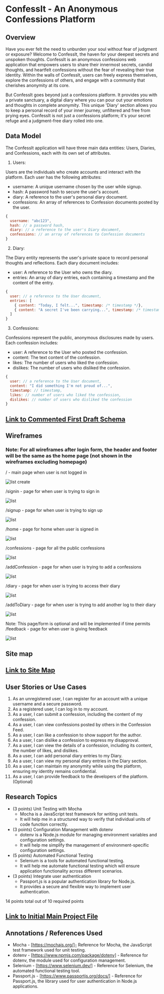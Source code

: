 # ConfessIt - An Anonymous Confessions Platform
## Overview

Have you ever felt the need to unburden your soul without fear of judgment or exposure? Welcome to ConfessIt, the haven for your deepest secrets and unspoken thoughts. ConfessIt is an anonymous confessions web application that empowers users to share their innermost secrets, candid thoughts, and heartfelt confessions without the fear of revealing their true identity. Within the walls of ConfessIt, users can freely express themselves, explore the confessions of others, and engage with a community that cherishes anonymity at its core.

But ConfessIt goes beyond just a confessions platform. It provides you with a private sanctuary, a digital diary where you can pour out your emotions and thoughts in complete anonymity. This unique 'Diary' section allows you to keep a personal record of your inner journey, unfiltered and free from prying eyes. ConfessIt is not just a confessions platform; it's your secret refuge and a judgment-free diary rolled into one.
## Data Model

The ConfessIt application will have three main data entities: Users, Diaries, and Confessions, each with its own set of attributes.

1. Users:

Users are the individuals who create accounts and interact with the platform.
Each user has the following attributes:
* username: A unique username chosen by the user while signup.
* hash: A password hash to secure the user's account.
* diary: A reference to the user's personal diary document.
* confessions: An array of references to Confession documents posted by the user.

```javascript
{
  username: "abc123",
  hash: // a password hash,
  diary: // a reference to the user's Diary document,
  confessions: // an array of references to Confession documents
}
```

2. Diary:

The Diary entity represents the user's private space to record personal thoughts and reflections.
Each diary document includes:
* user: A reference to the User who owns the diary.
* entries: An array of diary entries, each containing a timestamp and the content of the entry.

```javascript
{
  user: // a reference to the User document,
  entries: [
    { content: "Today, I felt...", timestamp: /* timestamp */},
    { content: "A secret I've been carrying...", timestamp: /* timestamp */ },
  ]
}
```

3. Confessions:

Confessions represent the public, anonymous disclosures made by users.
Each confession includes:
* user: A reference to the User who posted the confession.
* content: The text content of the confession.
* likes: The number of users who liked the confession.
* dislikes: The number of users who disliked the confession.

```javascript
{
  user: // a reference to the User document,
  content: "I did something I'm not proud of...",
  timestamp: // timestamp,
  likes: // number of users who liked the confession,
  dislikes: // number of users who disliked the confession
}
```
## [Link to Commented First Draft Schema](db.mjs) 

## Wireframes
### Note: For all wireframes after login form, the header and footer will be the same as the home page (not shown in the wireframes excluding homepage)
/ - main page when user is not logged in

![list create](documentation/IMG_7054.png)

/signin - page for when user is trying to sign in

![list](documentation/IMG_7055.png)

/signup - page for when user is trying to sign up

![list](documentation/IMG_7056.png)

/home - page for home when user is signed in

![list](documentation/IMG_7057.png)

/confessions - page for all the public confessions

![list](documentation/IMG_7059.png)

/addConfession - page for when user is trying to add a confessions

![list](documentation/IMG_7058.png)

/diary - page for when user is trying to access their diary

![list](documentation/IMG_7060.png)

/addToDiary - page for when user is trying to add another log to their diary

![list](documentation/IMG_7061.png)

Note: This page/form is optional and will be implemented if time permits
/feedback - page for when user is giving feedback

![list](documentation/IMG_7063.png)

## Site map
## [Link to Site Map](documentation/site_map.png)

## User Stories or Use Cases

1. As an unregistered user, I can register for an account with a unique username and a secure password.
2. As a registered user, I can log in to my account.
3. As a user, I can submit a confession, including the content of my confession.
4. As a user, I can view confessions posted by others in the Confession Feed.
5. As a user, I can like a confession to show support for the author.
6. As a user, I can dislike a confession to express my disapproval.
7. As a user, I can view the details of a confession, including its content, the number of likes, and dislikes.
8. As a user, I can add personal diary entries to my Diary.
9. As a user, I can view my personal diary entries in the Diary section.
10. As a user, I can maintain my anonymity while using the platform, ensuring my identity remains confidential.
11. As a user, I can provide feedback to the developers of the platform. (Optional)

## Research Topics

* (3 points) Unit Testing with Mocha
  * Mocha is a JavaScript test framework for writing unit tests.
  * It will help me in a structured way to verify that individual units of code function correctly.
* (3 points) Configuration Management with dotenv
  * dotenv is a Node.js module for managing environment variables and configuration settings.
  * It will help me simplify the management of environment-specific configuration settings.
* (5 points) Automated Functional Testing
  * Selenium is a tools for automated functional testing.
  * It will help me automate functional testing which will ensure application functionality across different scenarios.
* (3 points) Integrate user authentication
  * Passport.js is a popular authentication library for Node.js.
  * It provides a secure and flexible way to implement user authentication.

14 points total out of 10 required points


## [Link to Initial Main Project File](app.mjs) 

## Annotations / References Used

* Mocha - [https://mochajs.org/]- Reference for Mocha, the JavaScript test framework used for unit testing.
* dotenv - [https://www.npmjs.com/package/dotenv] - Reference for dotenv, the module used for configuration management.
* Selenium - [https://www.selenium.dev/] - Reference for Selenium, the automated functional testing tool.
* Passport.js - [https://www.passportjs.org/docs/] - Reference for Passport.js, the library used for user authentication in Node.js applications.

